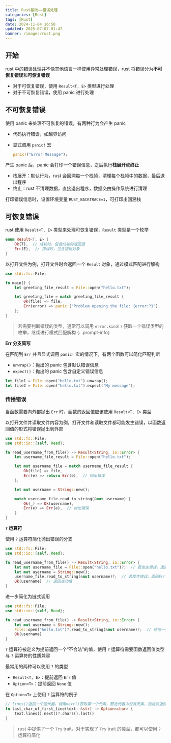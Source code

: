 ```yaml
---
title: Rust基础——错误处理
categories: [Rust]
tags: [Rust]
date: 2024-11-04 16:50
updated: 2025-07-07 01:47
banner: /images/rust.png
---
```

## 开始

rust 中的错误处理并不像其他语言一样使用异常处理错误，rust 将错误分为**不可恢复错误**和**可恢复错误**

- 对于可恢复错误，使用 `Result<T, E>` 类型进行处理
- 对于不可恢复错误，使用 panic 进行处理

## 不可恢复错误

使用 panic 来处理不可恢复的错误，有两种行为会产生 panic

- 代码执行错误，如越界访问
- 显式调用 `panic!` 宏

    ```rust
    panic!("Error Message");
    ```

产生 panic 后，panic 会打印一个错误信息，之后执行**栈展开**或**终止**

- 栈展开：默认行为，rust 会回溯每一个栈帧，清理每个栈帧中的数据，最后退出程序
- 终止：rust 不清理数据，直接退出程序，数据交由操作系统进行清理

打印错误信息时，设置环境变量 `RUST_BACKTRACE=1`，可打印出回溯栈

## 可恢复错误

rust 使用 `Result<T, E>` 类型来处理可恢复错误，`Result` 类型是一个枚举

```rust
enum Result<T, E> {
    Ok(T),  // 成功时，包含成功的返回值
    Err(E),  // 错误时，包含错误对象
}
```

以打开文件为例，打开文件时会返回一个 `Result` 对象，通过模式匹配进行解构

```rust
use std::fs::File;

fn main() {
    let greeting_file_result = File::open("hello.txt");

    let greeting_file = match greeting_file_result {
        Ok(file) => file,
        Err(error) => panic!("Problem opening the file: {error:?}"),
    };
}
```

> 若需要判断错误的类型，通常可以调用 `error.kind()` 获取一个错误类型的枚举，继续进行模式匹配解构
{: .prompt-info}

**Err 分支简写**

在匹配到 `Err` 并且显式调用 `panic!` 宏的情况下，有两个函数可以简化匹配判断

- `unwrap()`：抛出的 panic 包含默认错误信息
- `expect()`：抛出的 panic 包含自定义错误信息

```rust
let file1 = File::open("hello.txt").unwrap();
let file2 = File::open("hello.txt").expect("My message");
```

### 传播错误

当函数需要向外部抛出 `Err` 时，函数的返回值应该使用 `Result<T, E>` 类型

以打开文件并读取文件内容为例，打开文件和读取文件都可能发生错误，以函数返回值的形式将错误抛出到外部

```rust
use std::fs::File;
use std::io::{self, Read};

fn read_username_from_file() -> Result<String, io::Error> {
    let username_file_result = File::open("hello.txt");

    let mut username_file = match username_file_result {
        Ok(file) => file,
        Err(e) => return Err(e),  // 抛出错误
    };

    let mut username = String::new();

    match username_file.read_to_string(&mut username) {
        Ok(_) => Ok(username),
        Err(e) => Err(e),  // 抛出错误
    }
}
```

**`?` 运算符**

使用 `?` 运算符简化抛出错误的分支

```rust
use std::fs::File;
use std::io::{self, Read};

fn read_username_from_file() -> Result<String, io::Error> {
    let mut username_file = File::open("hello.txt")?;  // 若发生错误，返回Err
    let mut username = String::new();
    username_file.read_to_string(&mut username)?;  // 若发生错误，返回Err
    Ok(username)  // 返回成功值
}
```

进一步简化为链式调用

```rust
use std::fs::File;
use std::io::{self, Read};

fn read_username_from_file() -> Result<String, io::Error> {
    let mut username = String::new();
    File::open("hello.txt")?.read_to_string(&mut username)?;  // 任何一步发生错误，直接返回Err
    Ok(username)
}
```

`?` 运算符被定义为提前返回一个“不合法”的值，使用 `?` 运算符需要函数返回值类型与 `?` 运算符的性质兼容

最常用的两种可以使用 `?` 的类型

- `Result<T, E>`：提前返回 `Err` 值
- `Option<T>`：提前返回 `None` 值

在 `Option<T>` 上使用 `?` 运算符的例子

```rust
// lines()返回一个迭代器，调用next()获取第一个元素，若迭代器中没有元素，则提前返回None
fn last_char_of_first_line(text: &str) -> Option<char> {
    text.lines().next()?.chars().last()
}
```

> rust 中提供了一个 `Try` trait，对于实现了 `Try` trait 的类型，都可以使用 `?` 运算符简化
